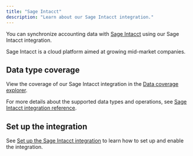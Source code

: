 ```yaml
---
title: "Sage Intacct"
description: "Learn about our Sage Intacct integration."
---
```


You can synchronize accounting data with <a  class="external" href="https://www.sage.com/en-gb/sage-business-cloud/intacct/" target="_blank">Sage Intacct</a> using our Sage Intacct integration.

Sage Intacct is a cloud platform aimed at growing mid-market companies.

## Data type coverage

View the coverage of our Sage Intacct integration in the <a className="external" href="https://knowledge.codat.io/supported-features/accounting?view=tab-by-integration&integrationKey=knfz" target="_blank">Data coverage explorer</a>.

For more details about the supported data types and operations, see [Sage Intacct integration reference](/integrations/accounting/sage-intacct/sage-intacct-integration-reference).

## Set up the integration

See [Set up the Sage Intacct integration](/integrations/accounting/sage-intacct/accounting-sage-intacct-setup) to learn how to set up and enable the integration.
